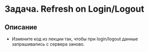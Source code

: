 # Задача. Refresh on Login/Logout

## Описание
- Измените код из лекции так, чтобы при login/logout данные запрашивались с сервера заново.


